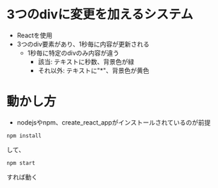 # 3つのdivに変更を加えるシステム

* Reactを使用
* 3つのdiv要素があり、1秒毎に内容が更新される
  * 1秒毎に特定のdivのみ内容が違う
    * 該当: テキストに秒数、背景色が緑
    * それ以外: テキストに"*"、背景色が黄色

# 動かし方

* nodejsやnpm、create_react_appがインストールされているのが前提

```npm install```

して、

```npm start```

すれば動く